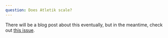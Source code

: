 ```yaml
---
question: Does Atletik scale?
---
```


There will be a blog post about this eventually, but in the meantime, check out [this issue](https://github.com/Atletikjs/Atletik/issues/2546).
